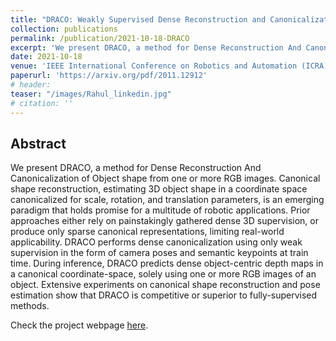 ```yaml
---
title: "DRACO: Weakly Supervised Dense Reconstruction and Canonicalization of Objects"
collection: publications
permalink: /publication/2021-10-18-DRACO
excerpt: 'We present DRACO, a method for Dense Reconstruction And Canonicalization of Object shape from one or more RGB images.'
date: 2021-10-18
venue: 'IEEE International Conference on Robotics and Automation (ICRA)'
paperurl: 'https://arxiv.org/pdf/2011.12912'
# header:
teaser: "/images/Rahul_linkedin.jpg"
# citation: ''
---
```


## Abstract

We present DRACO, a method for Dense Reconstruction And Canonicalization of Object shape from one or more RGB images. Canonical shape reconstruction, estimating 3D object shape in a coordinate space canonicalized for scale, rotation, and translation parameters, is an emerging paradigm that holds promise for a multitude of robotic applications. Prior approaches either rely on painstakingly gathered dense 3D supervision, or produce only sparse canonical representations, limiting real-world applicability. DRACO performs dense canonicalization using only weak supervision in the form of camera poses and semantic keypoints at train time. During inference, DRACO predicts dense object-centric depth maps in a canonical coordinate-space, solely using one or more RGB images of an object. Extensive experiments on canonical shape reconstruction and pose estimation show that DRACO is competitive or superior to fully-supervised methods. 

Check the project webpage [here](https://aadilmehdis.github.io/DRACO-Project-Page/).

